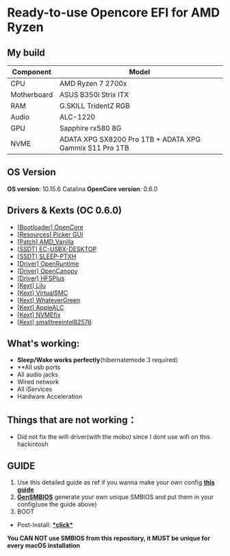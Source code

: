 # Ready-to-use Opencore EFI for AMD Ryzen

## My build
| **Component** | **Model** |
| ------------- | --------- |
| CPU | AMD Ryzen 7 2700x |
| Motherboard | ASUS B350i Strix ITX |
| RAM | G.SKILL TridentZ RGB |
| Audio | ALC-1220 |
| GPU | Sapphire rx580 8G |
| NVME | ADATA XPG SX8200 Pro 1TB + ADATA XPG Gammix S11 Pro 1TB |

## OS Version

**OS version**: 10.15.6 Catalina
**OpenCore version**: 0.6.0  

## Drivers & Kexts (OC 0.6.0)
 - [[Bootloader] OpenCore](https://github.com/acidanthera/OpenCorePkg)
 - [[Resources] Picker GUI](https://github.com/acidanthera/OcBinaryData/tree/master/Resources)
 - [[Patch] AMD_Vanilla](https://github.com/AMD-OSX/AMD_Vanilla)
 - [[SSDT] EC-USBX-DESKTOP](https://github.com/dortania/Getting-Started-With-ACPI/blob/master/extra-files/compiled/SSDT-EC-USBX-DESKTOP.aml)
 - [[SSDT] SLEEP-PTXH](./OC/ACPI/SSDT-SLEEP-PTXH.aml)
 - [[Driver] OpenRuntime](https://github.com/acidanthera/OpenCorePkg)
 - [[Driver] OpenCanopy](https://github.com/acidanthera/OpenCorePkg)
 - [[Driver] HFSPlus](https://github.com/acidanthera/OcBinaryData/blob/master/Drivers/HfsPlus.efi)
 - [[Kext] Lilu](https://github.com/acidanthera/Lilu)
 - [[Kext] VirtualSMC](https://github.com/acidanthera/VirtualSMC)
 - [[Kext] WhateverGreen](https://github.com/acidanthera/WhateverGreen)
 - [[Kext] AppleALC](https://github.com/acidanthera/AppleALC)
 - [[Kext] NVMEfix](https://github.com/acidanthera/NVMeFix)
 - [[Kext] smalltreeintel82576](https://github.com/khronokernel/SmallTree-I211-AT-patch/releases)

## What's working:
 - **Sleep/Wake works perfectly**(hibernatemode 3 required)
 - **All usb ports
 - All audio jacks
 - Wired network
 - All iServices
 - Hardware Acceleration

## Things that are not working：
 - Did not fix the wifi driver(with the mobo) since I dont use wifi on this hackintosh

## GUIDE
  1. Use this detailed guide as ref if you wanna make your own config [**this guide**](https://dortania.github.io/OpenCore-Install-Guide/)
  2.  [**GenSMBIOS**](https://github.com/corpnewt/GenSMBIOS) generate your own unique SMBIOS and put them in your config(use the guide above)
  3. BOOT
 - Post-Install: [**\*click\***](https://dortania.github.io/OpenCore-Post-Install/)
 

**You CAN NOT use SMBIOS from this repository, it MUST be unique for every macOS installation**



